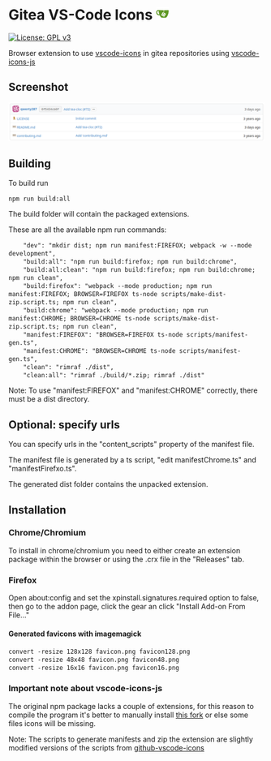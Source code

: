 # Gitea VS-Code Icons <img src="favicon.png" alt="Gitea VS-Code Icons" width="25" />

[![License: GPL v3](https://img.shields.io/badge/License-GPLv3-blue.svg)](https://www.gnu.org/licenses/gpl-3.0)

Browser extension to use [vscode-icons](https://github.com/dderevjanik/github-vscode-icons) in gitea repositories using [vscode-icons-js](https://github.com/dderevjanik/vscode-icons-js)

## Screenshot
![gitea-vscode-icons](gitea-icons.png)

## Building

To build run
```
npm run build:all
```
The build folder will contain the packaged extensions.

These are all the available npm run commands:
```
    "dev": "mkdir dist; npm run manifest:FIREFOX; webpack -w --mode development",
    "build:all": "npm run build:firefox; npm run build:chrome",
    "build:all:clean": "npm run build:firefox; npm run build:chrome; npm run clean",
    "build:firefox": "webpack --mode production; npm run manifest:FIREFOX; BROWSER=FIREFOX ts-node scripts/make-dist-zip.script.ts; npm run clean",
    "build:chrome": "webpack --mode production; npm run manifest:CHROME; BROWSER=CHROME ts-node scripts/make-dist-zip.script.ts; npm run clean",
    "manifest:FIREFOX": "BROWSER=FIREFOX ts-node scripts/manifest-gen.ts",
    "manifest:CHROME": "BROWSER=CHROME ts-node scripts/manifest-gen.ts",
    "clean": "rimraf ./dist",
    "clean:all": "rimraf ./build/*.zip; rimraf ./dist"
```
Note: To use "manifest:FIREFOX" and "manifest:CHROME" correctly, there must be a dist directory. 
## Optional: specify urls
You can specify urls in the "content_scripts" property of the manifest file.

The manifest file is generated by a ts script, "edit manifestChrome.ts" and "manifestFirefxo.ts".

The generated dist folder contains the unpacked extension.

## Installation
### Chrome/Chromium
To install in chrome/chromium you need to either create an extension package within the browser or using the .crx file in the "Releases" tab.
### Firefox
Open about:config and set the xpinstall.signatures.required option to false, then go to the addon page, click the gear an click "Install Add-on From File..."

#### Generated favicons with imagemagick
```
convert -resize 128x128 favicon.png favicon128.png
convert -resize 48x48 favicon.png favicon48.png
convert -resize 16x16 favicon.png favicon16.png
```

### Important note about vscode-icons-js
The original npm package lacks a couple of extensions, for this reason to compile the program it's better to manually install [this fork](https://github.com/Gamesmes90/vscode-icons-js) or else some files icons will be missing.

Note: The scripts to generate manifests and zip the extension are slightly modified versions of the scripts from [github-vscode-icons](https://github.com/dderevjanik/github-vscode-icons) 
